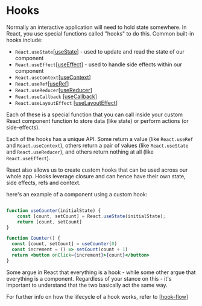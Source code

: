 # Hooks

Normally an interactive application will need to hold state somewhere. In React,
you use special functions called "hooks" to do this. Common built-in hooks
include:

- `React.useState`[[useState]] - used to update and read the state of our component
- `React.useEffect`[[useEffect]] - used to handle side effects within our component
- `React.useContext`[[useContext]]
- `React.useRef`[[useRef]]
- `React.useReducer`[[useReducer]]
- `React.useCallback` [[useCallback]]
- `React.useLayoutEffect` [[useLayoutEffect]]

Each of these is a special function that you can call inside your custom React
component function to store data (like state) or perform actions (or
side-effects).

Each of the hooks has a unique API. Some return a value (like
`React.useRef` and `React.useContext`), others return a pair of values (like
`React.useState` and `React.useReducer`), and others return nothing at all (like
`React.useEffect`).

React also allows us to create custom hooks that can be used across our whole app. Hooks leverage closure and can hence have their own state, side effects, refs and context.

here's an example of a component using a custom hook:

```jsx

function useCounter(initialState) {
    const [count, setCount] = React.useState(initialState);
    return [count, setCount]
}

function Counter() {
  const [count, setCount] = useCounter(0)
  const increment = () => setCount(count + 1)
  return <button onClick={increment}>{count}</button>
}
```

Some argue in React that everything is a hook - while some other argue that everything is a component. Regardless of your stance on this - it's important to understand that the two basically act the same way.

For further info on how the lifecycle of a hook works, refer to [[hook-flow]]

[//begin]: # "Autogenerated link references for markdown compatibility"
[useState]: useState.md "useState"
[useEffect]: useEffect.md "useEffect"
[useContext]: useContext.md "useContext"
[useRef]: useRef.md "useRef"
[useReducer]: useReducer.md "useReducer"
[useCallback]: useCallback.md "useCallback"
[useLayoutEffect]: useLayoutEffect.md "useLayoutEffect"
[hook-flow]: hook-flow.md "Hook Flow"
[//end]: # "Autogenerated link references"